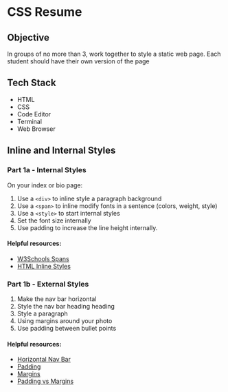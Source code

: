 # CSS Resume

## Objective

In groups of no more than 3, work together to style a static web page. Each student should have their own version of the page

## Tech Stack

* HTML
* CSS
* Code Editor
* Terminal
* Web Browser

## Inline and Internal Styles

### Part 1a - Internal Styles

On your index or bio page:

1. Use a `<div>` to inline style a paragraph background
2. Use a `<span>` to inline modify fonts in a sentence (colors, weight, style)
3. Use a `<style>` to start internal styles
4. Set the font size internally
5. Use padding to increase the line height internally.

#### Helpful resources:

* [W3Schools Spans](https://www.w3schools.com/html/html_blocks.asp)
* [HTML Inline Styles](https://www.w3schools.com/html/html_css.asp)

### Part 1b - External Styles
1. Make the nav bar horizontal
2. Style the nav bar heading heading
3. Style a paragraph
4. Using margins around your photo
5. Use padding between bullet points

#### Helpful resources:

* [Horizontal Nav Bar](https://www.w3schools.com/css/css_navbar_horizontal.asp)
* [Padding](https://www.w3schools.com/css/css_padding.asp)
* [Margins](https://www.w3schools.com/css/css_margin.asp)
* [Padding vs Margins](https://blog.hubspot.com/website/css-margin-vs-padding#:~:text=What's%20the%20Difference%20Between%20Margin,and%20the%20content%20inside%20it.&text=In%20creating%20the%20gap%2C%20the,the%20border%20of%20an%20element.)




